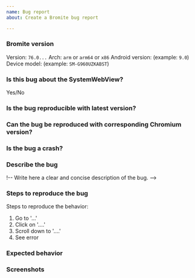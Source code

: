 ```yaml
---
name: Bug report
about: Create a Bromite bug report

---
```


### Bromite version

Version: `76.0...`
Arch: `arm` or `arm64` or `x86`
Android version: (example: `9.0`)
Device model: (example: `SM-G960UZKABST`)

### Is this bug about the SystemWebView?
Yes/No

<!-- No support for SystemWebView installations is provided. -->

### Is the bug reproducible with latest version?

<!-- Do not report bugs which are not reproducible with latest version. -->

### Can the bug be reproduced with corresponding Chromium version?

<!--
Please pick the same version of Chromium as Bromite from here: https://github.com/bromite/chromium/releases
If the bug is reproducible then it might be a configuration issue or an upstream bug. Upstream bugs can be reported on the [Chromium issue tracker](https://bugs.chromium.org/p/chromium/issues/list) and do not forget to read [Chromium project bug reporting guidelines](https://www.chromium.org/for-testers/bug-reporting-guidelines) first.
-->

### Is the bug a crash?

<!--
If yes then individuate and post the logcat dump (remove privacy sensitive information, if any), otherwise remove this section.
-->

### Describe the bug

!-- Write here a clear and concise description of the bug. -->

### Steps to reproduce the bug

Steps to reproduce the behavior:
1. Go to '...'
2. Click on '....'
3. Scroll down to '....'
4. See error

### Expected behavior

<!-- A clear and concise description of what you expected to happen. -->

### Screenshots

<!-- If applicable, add screenshots to help explain your problem. Otherwise remove this section. -->

